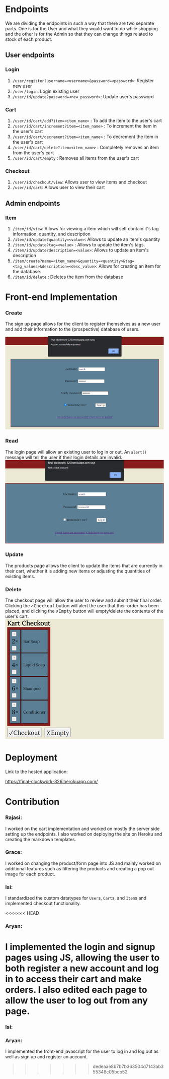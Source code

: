 # Endpoints

We are dividing the endpoints in such a way that there are two separate parts. One is for the User and what they would want to do while shopping and the other is for the Admin so that they can change things related to stock of each product. 

## User endpoints

### Login
1. `/user/register?username=<username>&password=<password>`: Register new user
2. `/user/login`: Login existing user
3. `/user/id/update?password=<new_password>`: Update user's password

### Cart
1. `/user/id/cart/add?item=<item_name>` : To add the item to the user's cart
2. `/user/id/cart/increment?item=<item_name>` : To increment the item in the user's cart
3. `/user/id/cart/decrement?item=<item_name>` : To decrement the item in the user's cart
4. `/user/id/cart/delete?item=<item_name>` : Completely removes an item from the user's cart
5. `/user/id/cart/empty` : Removes all items from the user's cart

### Checkout
1. `/user/id/checkout/view`: Allows user to view items and checkout
2. `/user/id/cart`: Allows user to view their cart


## Admin endpoints

### Item
1. `/item/id/view`: Allows for viewing a item which will self contain it's tag information, quantity, and description
2. `/item/id/update?quantity=<value>`: Allows to update an item's quantity
3. `/item/id/update?tag=<value>` : Allows to update the item's tags.
4. `/item/id/update?description=<value>`: Allows to update an item's description
5. `/item/create?name=<item_name>&quantity=<quantity>&tag=<tag_values>&description=<desc_value>`: Allows for creating an item for the database.
6. `/item/id/delete` : Deletes the item from the database


# Front-end Implementation

### Create
The sign up page allows for the client to register themselves as a new user and add their information to the (prospective) database of users.

![<Signup>](../docs/img/frontend/signup.png "Sign up")

### Read
The login page will allow an existing user to log in or out. An `alert()` message will tell the user if their login details are invalid.
![<Login>](../docs/img/frontend/login.png "Login")

### Update
The products page allows the client to update the items that are currently in their cart, whether it is adding new items or adjusting the quantities of existing items.
![<Products>](../docs/img/frontend/product.png "Products")

### Delete
The checkout page will allow the user to review and submit their final order. Clicking the <kbd>&check;Checkout</kbd> button will alert the user that their order has been placed, and clicking the <kbd>&cross;Empty</kbd> button will empty/delete the contents of the user's cart.
![Checkout](../docs/img/frontend/checkout.png "Checkout")


# Deployment

Link to the hosted application:

 https://final-clockwork-326.herokuapp.com/


# Contribution

### Rajasi: 
I worked on the cart implementation and worked on mostly the server side setting up the endpoints. I also worked on deploying the site on Heroku and creating the markdown templates.

### Grace: 
I worked on changing the product/form page into JS and mainly worked on additional features such as filtering the products and creating a pop out image for each product.

### Isi:
I standardized the custom datatypes for `User`s, `Cart`s, and `Item`s and implemented checkout functionality.


<<<<<<< HEAD
### Aryan:
I implemented the login and signup pages using JS, allowing the user to both register a new account and log in to access their cart and make orders. I also edited each page to allow the user to log out from any page.
=======
### Isi: 


### Aryan: 
I implemented the front-end javascript for the user to log in and log out as well as sign up and register an account.
>>>>>>> dedeaae8b7b7b363504d7143ab355348c05bcb52
